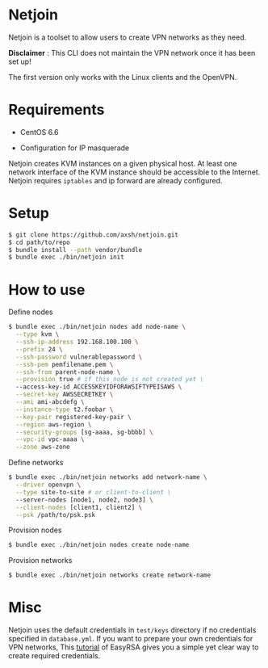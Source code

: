 
# Netjoin

Netjoin is a toolset to allow users to create VPN networks as they need.

**Disclaimer** : This CLI does not maintain the VPN network once it has been set up!

The first version only works with the Linux clients and the OpenVPN.

# Requirements

* CentOS 6.6

* Configuration for IP masquerade

Netjoin creates KVM instances on a given physical host. At least one network interface of the KVM instance should be accessible to the Internet. Netjoin requires `iptables` and ip forward are already configured.

# Setup

```bash
$ git clone https://github.com/axsh/netjoin.git
$ cd path/to/repo
$ bundle install --path vendor/bundle
$ bundle exec ./bin/netjoin init
```

# How to use

Define nodes

```bash
$ bundle exec ./bin/netjoin nodes add node-name \
  --type kvm \
  --ssh-ip-address 192.168.100.100 \
  --prefix 24 \
  --ssh-password vulnerablepassword \
  --ssh-pem pemfilename.pem \
  --ssh-from parent-node-name \
  --provision true # if this node is not created yet \
  --access-key-id ACCESSKEYIDFORAWSIFTYPEISAWS \
  --secret-key AWSSECRETKEY \
  --ami ami-abcdefg \
  --instance-type t2.foobar \
  --key-pair registered-key-pair \
  --region aws-region \
  --security-groups [sg-aaaa, sg-bbbb] \
  --vpc-id vpc-aaaa \
  --zone aws-zone
```

Define networks

```bash
$ bundle exec ./bin/netjoin networks add network-name \
  --driver openvpn \
  --type site-to-site # or client-to-client \
  --server-nodes [node1, node2, node3] \
  --client-nodes [client1, client2] \
  --psk /path/to/psk.psk
```

Provision nodes

```bash
$ bundle exec ./bin/netjoin nodes create node-name
```

Provision networks

```bash
$ bundle exec ./bin/netjoin networks create network-name
```


# Misc

Netjoin uses the default credentials in `test/keys` directory if no credentials specified in `database.yml`.
If you want to prepare your own credentials for VPN networks,
This [tutorial](https://www.digitalocean.com/community/tutorials/how-to-setup-and-configure-an-openvpn-server-on-centos-6)
of EasyRSA gives you a simple yet clear way to create required credentials.
